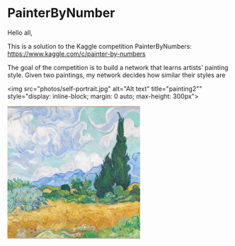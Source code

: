 # PainterByNumber

Hello all,

This is a solution to the Kaggle competition PainterByNumbers: https://www.kaggle.com/c/painter-by-numbers

The goal of the competition is to build a network that learns artists' painting style.
Given two paintings, my network decides how similar their styles are

<img
  src="photos/self-portrait.jpg"
  alt="Alt text"
  title="painting2""
  style="display: inline-block; margin: 0 auto; max-height: 300px">
  
<img
  src="photos/n-3861-00-000045-hd.jpg"
  alt="Alt text"
  title="painting1"
  style="display: inline-block; margin: 0 auto; max-height: 300px">
